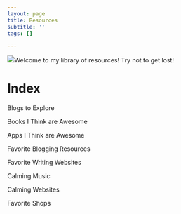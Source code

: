 ```yaml
---
layout: page
title: Resources
subtitle: ''
tags: []

---
```

![](https://64.media.tumblr.com/tumblr_mbecieQUOU1roozkr.gif)Welcome to my library of resources! Try not to get lost! 

# Index

Blogs to Explore

Books I Think are Awesome

Apps I Think are Awesome

Favorite Blogging Resources

Favorite Writing Websites

Calming Music

Calming Websites

Favorite Shops